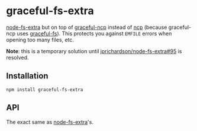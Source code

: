 graceful-fs-extra
===

[node-fs-extra](https://github.com/jprichardson/node-fs-extra) but on top of [graceful-ncp](https://github.com/adam-lynch/graceful-ncp) instead of [ncp](https://github.com/AvianFlu/ncp) (because graceful-ncp uses [graceful-fs](https://github.com/isaacs/node-graceful-fs)). This protects you against `EMFILE` errors when opening too many files, etc.

**Note**: this is a temporary solution until [jprichardson/node-fs-extra#95](https://github.com/jprichardson/node-fs-extra/pull/95) is resolved.

## Installation

`npm install graceful-fs-extra`

## API

The exact same as [node-fs-extra](https://github.com/jprichardson/node-fs-extra)'s.
